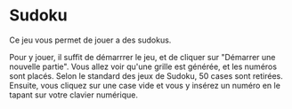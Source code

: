 # Sudoku
Ce jeu vous permet de jouer a des sudokus.

Pour y jouer, il suffit de démarrrer le jeu, et de cliquer sur "Démarrer une nouvelle partie".
Vous allez voir qu'une grille est générée, et les numéros sont placés. Selon le standard des jeux de Sudoku, 50 cases sont retirées.
Ensuite, vous cliquez sur une case vide et vous y insérez un numéro en le tapant sur votre clavier numérique.



